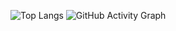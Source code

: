 ![Top Langs](https://github-readme-stats.vercel.app/api/top-langs/?username=FridayBlessed&layout=compact)
![GitHub Activity Graph](https://activity-graph.herokuapp.com/graph?username=FridayBlessed&theme=react-dark)
